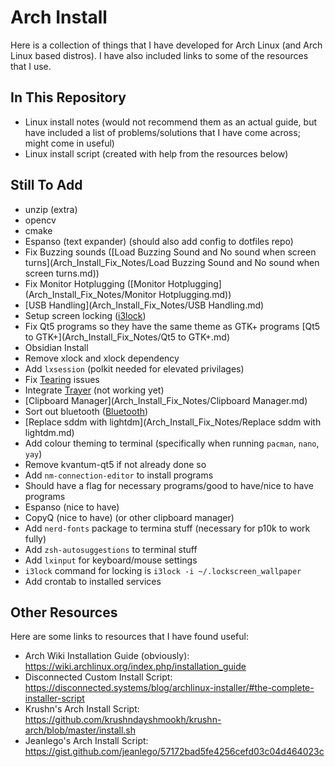 # Arch Install
Here is a collection of things that I have developed for Arch Linux (and Arch Linux based distros). I have also included links to some of the resources that I use.

## In This Repository
 - Linux install notes (would not recommend them as an actual guide, but have included a list of problems/solutions that I have come across; might come in useful)
 - Linux install script (created with help from the resources below)

## Still To Add
 - unzip (extra)
 - opencv
 - cmake
 - Espanso (text expander) (should also add config to dotfiles repo)
 - Fix Buzzing sounds ([Load Buzzing Sound and No sound when screen turns](Arch_Install_Fix_Notes/Load Buzzing Sound and No sound when screen turns.md))
 - Fix Monitor Hotplugging ([Monitor Hotplugging](Arch_Install_Fix_Notes/Monitor Hotplugging.md))
 - [USB Handling](Arch_Install_Fix_Notes/USB Handling.md)
 - Setup screen locking ([i3lock](i3lock))
 - Fix Qt5 programs so they have the same theme as GTK+ programs [Qt5 to GTK+](Arch_Install_Fix_Notes/Qt5 to GTK+.md)
 - Obsidian Install
 - Remove xlock and xlock dependency
 - Add `lxsession` (polkit needed for elevated privilages)
 - Fix [Tearing](Arch_Install_Fix_Notes/Tearing.md) issues
 - Integrate [Trayer](Arch_Install_Fix_Notes/Trayer.md) (not working yet)
 - [Clipboard Manager](Arch_Install_Fix_Notes/Clipboard Manager.md)
 - Sort out bluetooth ([Bluetooth](Arch_Install_Fix_Notes/Bluetooth.md))
 - [Replace sddm with lightdm](Arch_Install_Fix_Notes/Replace sddm with lightdm.md)
 - Add colour theming to terminal (specifically when running `pacman`, `nano`, `yay`)
 - Remove kvantum-qt5 if not already done so
 - Add `nm-connection-editor` to install programs
 - Should have a flag for necessary programs/good to have/nice to have programs
- Espanso (nice to have)
- CopyQ (nice to have) (or other clipboard manager)
- Add `nerd-fonts` package to termina stuff (necessary for p10k to work fully)
- Add `zsh-autosuggestions` to terminal stuff
- Add `lxinput` for keyboard/mouse settings
- `i3lock` command for locking is `i3lock -i ~/.lockscreen_wallpaper`
- Add crontab to installed services

## Other Resources
Here are some links to resources that I have found useful:
 - Arch Wiki Installation Guide (obviously): https://wiki.archlinux.org/index.php/installation_guide
 - Disconnected Custom Install Script: https://disconnected.systems/blog/archlinux-installer/#the-complete-installer-script
 - Krushn's Arch Install Script: https://github.com/krushndayshmookh/krushn-arch/blob/master/install.sh
 - Jeanlego's Arch Install Script: https://gist.github.com/jeanlego/57172bad5fe4256cefd03c04d464023c
 
